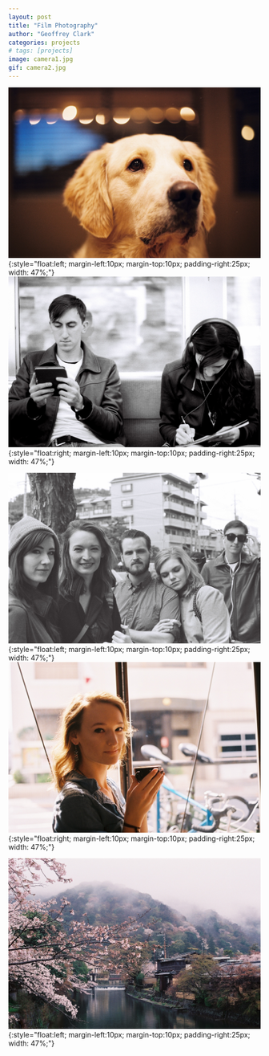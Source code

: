 ```yaml
---
layout: post
title: "Film Photography"
author: "Geoffrey Clark"
categories: projects
# tags: [projects]
image: camera1.jpg
gif: camera2.jpg
---
```


![](assets/img/camera2.jpg){:style="float:left; margin-left:10px; margin-top:10px; padding-right:25px; width: 47%;"} 
![](assets/img/camera3.jpg){:style="float:right; margin-left:10px; margin-top:10px; padding-right:25px; width: 47%;"}

![](assets/img/camera4.jpg){:style="float:left; margin-left:10px; margin-top:10px; padding-right:25px; width: 47%;"} 
![](assets/img/camera5.jpg){:style="float:right; margin-left:10px; margin-top:10px; padding-right:25px; width: 47%;"}

![](assets/img/camera6.jpg){:style="float:left; margin-left:10px; margin-top:10px; padding-right:25px; width: 47%;"} 
